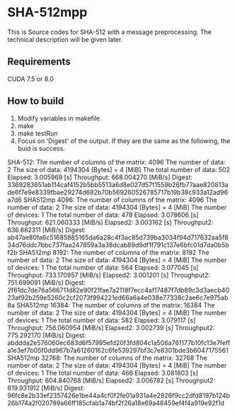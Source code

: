 # SHA-512mpp
This is Source codes for SHA-512 with a message preprocessing. The technical description will be given later.

## Requirements
CUDA 7.5 or 8.0

## How to build
1. Modify variables in makefile. 
2. make
3. make testRun
4. Focus on 'Digest' of the output. If they are the same as the following, the buid is success. 

SHA-512:
The number of columns of the matrix: 4096
The number of data: 2
The size of data: 4194304 [Bytes] = 4 [MiB]
The total number of data: 502
Elapsed: 3.005969 [s]
Throughput: 668.004270 [MiB/s]
Digest: 3369283651ab114caf4152b5bb5513a6d8e027d57f1559b26fb77aae820813ade6f7e9e8339fbae29274d682b70b569260526785717b19b38c933a12ad96a7d6
SHA512mp 4096:
The number of columns of the matrix: 4096
The number of data: 2
The size of data: 4194304 [Bytes] = 4 [MiB]
The number of devices: 1
The total number of data: 478
Elapsed: 3.078606 [s]
Throughput: 621.060333 [MiB/s]
Elapsed2: 3.003162 [s]
Throughput2: 636.662311 [MiB/s]
Digest: ab47ae80fa6c51685885165da6a28c4f3ac85d739ba3034f94d717632aa5f834d76ddc7bbc737faa247859a3a38dcab89d9df1f791c137e6bfc01d7da0b5bf2b
SHA512mp 8192:
The number of columns of the matrix: 8192
The number of data: 2
The size of data: 4194304 [Bytes] = 4 [MiB]
The number of devices: 1
The total number of data: 564
Elapsed: 3.077045 [s]
Throughput: 733.170957 [MiB/s]
Elapsed2: 3.001201 [s]
Throughput2: 751.699091 [MiB/s]
Digest: 2f61dc7de76a566711d82e90f21fae7a2118f7ecc4af17487f7db89c3d3aecb4023af92b259e5260c2cf2073f994221ed66a6a4e038e77338c2ae6c7e975ab8a
SHA512mp 16384:
The number of columns of the matrix: 16384
The number of data: 2
The size of data: 4194304 [Bytes] = 4 [MiB]
The number of devices: 1
The total number of data: 582
Elapsed: 3.079117 [s]
Throughput: 756.060954 [MiB/s]
Elapsed2: 3.002739 [s]
Throughput2: 775.292170 [MiB/s]
Digest: abddda2e576060ec683d6f57995efd20f3fd804c1a506a761177b10fc13e7feffa1e3ef7b05f0dd967b7a61260162c6fe539297bf3c7e8301bde3b6047175561
SHA512mp 32768:
The number of columns of the matrix: 32768
The number of data: 2
The size of data: 4194304 [Bytes] = 4 [MiB]
The number of devices: 1
The total number of data: 466
Elapsed: 3.081803 [s]
Throughput: 604.840768 [MiB/s]
Elapsed2: 3.006782 [s]
Throughput2: 619.931912 [MiB/s]
Digest: 96fc8e2b33ef2357426e1be44a4cf0f2fe01a931a4e2926f9cc2dfd8197b124b26b174a2f020789a66ff185cfab1a74bf2f26a18e69a48459ef4f4a919e92f1d

